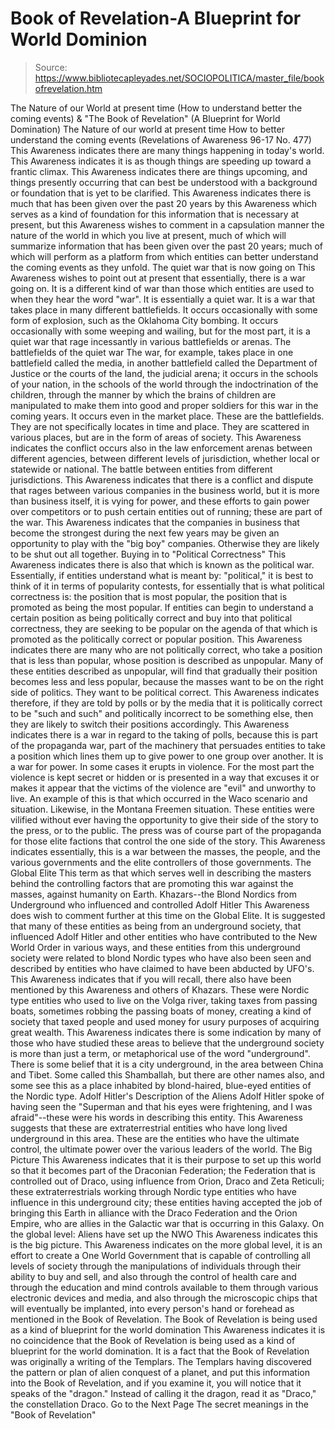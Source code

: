 # Book of Revelation-A Blueprint for World Dominion

> Source: https://www.bibliotecapleyades.net/SOCIOPOLITICA/master_file/bookofrevelation.htm

The
Nature of our World at present time
(How
to understand better the coming events)
&
"The
Book of Revelation"
(A Blueprint
for World Domination)
The Nature of our world at present time
How to better understand
the coming events
(Revelations of Awareness 96-17 No. 477)
This Awareness indicates there are
many things happening in today's world. This Awareness indicates it is as
though things are speeding up toward a frantic climax. This Awareness indicates
there are things upcoming, and things presently occurring that can best be
understood with a background or foundation that is yet to be clarified.
This Awareness indicates there is
much that has been given over the past 20 years by this Awareness which serves
as a kind of foundation for this information that is necessary at present,
but this Awareness wishes to comment in a capsulation manner the nature of
the world in which you live at present, much of which will summarize information
that has been given over the past 20 years; much of which will perform as
a platform from which entities can better understand the coming events as
they unfold.
The quiet war that is now going on
This Awareness wishes to point out at present that essentially, there is a war going on. It is a different kind of war than those which entities are used to when they hear the word "war". It is essentially a quiet war. It is a war that takes place in many different battlefields. It occurs occasionally with some form of explosion, such as the Oklahoma City bombing. It occurs occasionally with some weeping and wailing, but for the most part, it is a quiet war that rage incessantly in various battlefields or arenas.
The battlefields
of the quiet war
The war, for example, takes place
in one battlefield called the media, in another battlefield called the Department
of Justice or the courts of the land, the judicial arena; it occurs in the
schools of your nation, in the schools of the world through the indoctrination
of the children, through the manner by which the brains of children are manipulated
to make them into good and proper soldiers for this war in the coming years.
It occurs even in the market place.
These are the battlefields. They are not specifically locates in time and
place. They are scattered in various places, but are in the form of areas
of society. This Awareness indicates the conflict occurs also in the law enforcement
arenas between different agencies, between different levels of jurisdiction,
whether local or statewide or national. The battle between entities from different
jurisdictions. This Awareness indicates that there is a conflict and dispute
that rages between various companies in the business world, but it is more
than business itself, it is vying for power, and these efforts to gain power
over competitors or to push certain entities out of running; these are part
of the war. This Awareness indicates that the companies in business that become
the strongest during the next few years may be given an opportunity to play
with the "big boy" companies. Otherwise they are likely to be shut
out all together.
Buying in
to "Political Correctness"
This Awareness indicates there is
also that which is known as the political war. Essentially, if entities understand
what is meant by: "political," it is best to think of it in terms
of popularity contests, for essentially that is what political correctness
is: the position that is most popular, the position that is promoted as being
the most popular. If entities can begin to understand a certain position as
being politically correct and buy into that political correctness, they are
seeking to be popular on the agenda of that which is promoted as the politically
correct or popular position.
This Awareness indicates there are
many who are not politically correct, who take a position that is less than
popular, whose position is described as unpopular. Many of these entities
described as unpopular, will find that gradually their position becomes
less and less popular, because the masses want to be on the right side of
politics. They want to be political correct.
This Awareness indicates therefore,
if they are told by polls or by the media that it is politically correct to
be "such and such" and politically incorrect to be something
else, then they are likely to switch their positions accordingly. This Awareness
indicates there is a war in regard to the taking of polls, because this is
part of the propaganda war, part of the machinery that persuades entities
to take a position which lines them up to give power to one group over another.
It is a war for power. In some cases
it erupts in violence. For the most part the violence is kept secret or hidden
or is presented in a way that excuses it or makes it appear that the victims
of the violence are "evil" and unworthy to live. An example of this
is that which occurred in the Waco scenario and situation. Likewise, in
the
Montana Freemen situation.
These entities were vilified without
ever having the opportunity to give their side of the story to the press,
or to the public. The press was of course part of the propaganda for those
elite factions that control the one side of the story. This Awareness indicates
essentially, this is a war between the masses, the people, and the various
governments and the elite controllers of those governments.
The Global
Elite
This term as that which serves well
in describing the masters behind the controlling factors that are promoting
this war against the masses, against humanity on Earth.
Khazars--the
Blond Nordics from Underground who influenced and controlled Adolf Hitler
This Awareness does wish to comment
further at this time on the Global Elite. It is suggested that many of these
entities as being from an underground society, that influenced Adolf Hitler
and other entities who have contributed to the New World Order in various
ways, and these entities from this underground society were related to blond
Nordic types who have also been seen and described by entities who have claimed
to have been abducted by UFO's.
This Awareness indicates that if
you will recall, there also have been mentioned by this Awareness and others
of
Khazars. These were Nordic type entities who used to live on the Volga
river, taking taxes from passing boats, sometimes robbing the passing boats
of money, creating a kind of society that taxed people and used money for
usury purposes of acquiring great wealth.
This Awareness indicates there is
some indication by many of those who have studied these areas to believe that
the underground society is more than just a term, or metaphorical use of the
word "underground". There is some belief that it is a city underground,
in the area between China and Tibet. Some called this Shamballah, but there
are other names also, and some see this as a place inhabited by blond-haired,
blue-eyed entities of the Nordic type.
Adolf Hitler's
Description of the Aliens
Adolf Hitler spoke of having seen
the "Superman and that his eyes were frightening, and I was afraid"--these
were his words in describing this entity. This Awareness suggests that these
are extraterrestrial entities who have long lived underground in this area.
These are the entities who have the ultimate control, the ultimate power over
the various leaders of the world.
The Big
Picture
This Awareness indicates that it
is their purpose to set up this world so that it becomes part of the Draconian
Federation; the Federation that is controlled out of Draco, using influence
from Orion, Draco and Zeta Reticuli; these extraterrestrials working through
Nordic type entities who have influence in this underground city; these entities
having accepted the job of bringing this Earth in alliance with the Draco
Federation and the Orion Empire, who are allies in the Galactic war that is
occurring in this Galaxy.
On the global
level: Aliens have set up the NWO
This Awareness indicates this is
the big picture. This Awareness indicates on the more global level, it is
an effort to create a One World Government that is capable of controlling
all levels of society through the manipulations of individuals through their
ability to buy and sell, and also through the control of health care and through
the education and mind controls available to them through various electronic
devices and media, and also through the microscopic chips that will eventually
be implanted, into every person's hand or forehead as mentioned in the Book
of Revelation.
The Book of Revelation
is being used as a kind of blueprint for the world domination
This Awareness indicates it is no
coincidence that the Book of Revelation is being used as a kind of blueprint
for the world domination. It is a fact that the Book of Revelation was originally
a writing of the Templars. The Templars having discovered the pattern or plan
of alien conquest of a planet, and put this information into the Book of Revelation,
and if you examine it, you will notice that it speaks of the "dragon."
Instead of calling it the dragon, read it as "Draco," the constellation Draco.
Go to the Next Page The secret meanings in the "Book of Revelation"
